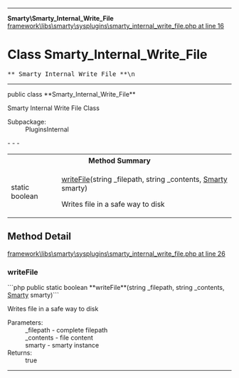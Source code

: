 - - -

**Smarty\Smarty_Internal_Write_File**
<a href="https://github.com/JeyDotC/Hirudo-docs/blob/master/source/framework/libs/smarty/sysplugins/smarty_internal_write_file.php.md#line16" class="location">framework\libs\smarty\sysplugins\smarty_internal_write_file.php at line 16</a>

# Class Smarty_Internal_Write_File #

<pre class="tree">** Smarty_Internal_Write_File **\n</pre>

- - -

<p class="signature">public  class **Smarty_Internal_Write_File**</p>

<div class="comment" id="overview_description"><p>Smarty Internal Write File Class</p></div>

<dl>
<dt>Subpackage:</dt>
<dd>PluginsInternal</dd>
</dl>
- - -

<table id="summary_method">
<tr><th colspan="2">Method Summary</th></tr>
<tr>
<td class="type">static  boolean</td>
<td class="description"><p class="name"><a href="#writeFile()">writeFile</a>(string _filepath, string _contents, <a href="../smarty/smarty.html">Smarty</a> smarty)</p><p class="description">Writes file in a safe way to disk</p></td>
</tr>
</table>

<h2 id="detail_method">Method Detail</h2>
<a href="https://github.com/JeyDotC/Hirudo-docs/blob/master/source/framework/libs/smarty/sysplugins/smarty_internal_write_file.php.md#line26" class="location">framework\libs\smarty\sysplugins\smarty_internal_write_file.php at line 26</a>

<h3 id="writeFile()">writeFile</h3>
```php
public static  boolean **writeFile**(string _filepath, string _contents, <a href="../smarty/smarty.html">Smarty</a> smarty)```
<div class="details">
<p>Writes file in a safe way to disk</p><dl>
<dt>Parameters:</dt>
<dd>_filepath - complete filepath</dd>
<dd>_contents - file content</dd>
<dd>smarty - smarty instance</dd>
<dt>Returns:</dt>
<dd>true</dd>
</dl>
</div>

- - -

